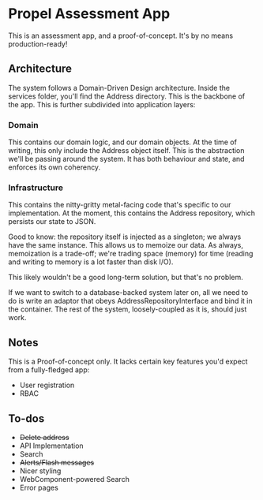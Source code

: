 # Propel Assessment App
This is an assessment app, and a proof-of-concept. It's by no means production-ready!

## Architecture
The system follows a Domain-Driven Design architecture. Inside the services folder, you'll find the Address directory. This is the backbone of the app.
This is further subdivided into application layers:

### Domain
This contains our domain logic, and our domain objects.
At the time of writing, this only include the Address object itself. 
This is the abstraction we'll be passing around the system. It has both behaviour and state, and enforces its own coherency.


### Infrastructure
This contains the nitty-gritty metal-facing code that's specific to our implementation.
At the moment, this contains the Address repository, which persists our state to JSON.

Good to know: the repository itself is injected as a singleton; we always have the same instance.
This allows us to memoize our data. As always, memoization is a trade-off; we're trading space (memory) for time (reading and writing to memory is a lot faster than disk I/O).

This likely wouldn't be a good long-term solution, but that's no problem.

If we want to switch to a database-backed system later on, all we need to do is write an adaptor that obeys AddressRepositoryInterface and bind it in the container.
The rest of the system, loosely-coupled as it is, should just work.

## Notes
This is a Proof-of-concept only. It lacks certain key features you'd expect from a fully-fledged app:
* User registration
* RBAC

## To-dos
* ~~Delete address~~ 
* API Implementation
* Search
* ~~Alerts/Flash messages~~
* Nicer styling
* WebComponent-powered Search
* Error pages